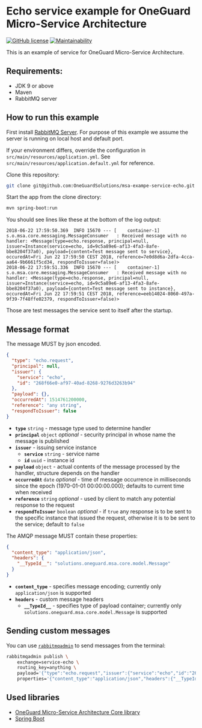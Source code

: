 # Echo service example for OneGuard Micro-Service Architecture

[![GitHub license](https://img.shields.io/github/license/OneGuardSolutions/msa-core.svg)](https://github.com/OneGuardSolutions/msa-core/blob/master/LICENSE)
[![Maintainability](https://api.codeclimate.com/v1/badges/307482e5d00fdc4b5477/maintainability)](https://codeclimate.com/github/OneGuardSolutions/msa-exampe-service-echo/maintainability)

This is an example of service for OneGuard Micro-Service Architecture.

## Requirements:

- JDK 9 or above
- Maven
- RabbitMQ server

## How to run this example

First install [RabbitMQ Server](http://www.rabbitmq.com/download.html).
For purpose of this example we assume the server is running on local host and default port.

If your environment differs, override the configuration in `src/main/resources/application.yml`.
See `src/main/resources/application.default.yml` for reference. 

Clone this repository:

```bash
git clone git@github.com:OneGuardSolutions/msa-exampe-service-echo.git
```

Start the app from the clone directory:

```bash
mvn spring-boot:run
```

You should see lines like these at the bottom of the log output:

```
2018-06-22 17:59:50.369  INFO 15670 --- [    container-1] s.o.msa.core.messaging.MessageConsumer   : Received message with no handler: <Message(type=echo.response, principal=null, issuer=Instance(service=echo, id=9c5a89e6-af13-4fa3-8afe-bbe8204f37a0), payload={content=Test message sent to service}, occuredAt=Fri Jun 22 17:59:50 CEST 2018, reference=7e0d8d6a-2dfa-4cca-aa64-9b6661f5cd34, respondToIssuer=false)>
2018-06-22 17:59:51.336  INFO 15670 --- [    container-1] s.o.msa.core.messaging.MessageConsumer   : Received message with no handler: <Message(type=echo.response, principal=null, issuer=Instance(service=echo, id=9c5a89e6-af13-4fa3-8afe-bbe8204f37a0), payload={content=Test message sent to instance}, occuredAt=Fri Jun 22 17:59:51 CEST 2018, reference=eeb14024-8060-497a-9f39-7f48ffe02379, respondToIssuer=false)>
``` 

Those are test messages the service sent to itself after the startup.

## Message format

The message MUST by json encoded.

```json
{
  "type": "echo.request",
  "principal": null,
  "issuer": {
    "service": "echo",
    "id": "268f66e0-af97-40ad-8268-9276d3263b94" 
  },
  "payload": {},
  "occurredAt": 1514761200000, 
  "reference": "any string",  
  "respondToIssuer": false 
}
```

- **`type`** `string` - message type used to determine handler
- **`principal`** `object` *optional* - security principal in whose name the message is published
- **`issuer`** - issuing service instance
  - **`service`** `string` - service name
  - **`id`** `uuid` - instance id
- **`payload`** `object` - actual contents of the message processed by the handler, 
                           structure depends on the handler
- **`occurredAt`** `date` *optional* - time of message occurrence in milliseconds since the epoch 
                                      (1970-01-01 00:00:00.000); defaults to current time when received
- **`reference`** `string` *optional* - used by client to match any potential response to the request
- **`respondToIssuer`** `boolean` *optional* - if `true` any response is to be sent to the specific instance
                                               that issued the request,
                                               otherwise it is to be sent to the service; default to `false`

The AMQP message MUST contain these properties:

```json
{
  "content_type": "application/json",
  "headers": {
    "__TypeId__": "solutions.oneguard.msa.core.model.Message"
  }
}
```

- **`content_type`** - specifies message encoding; currently only `application/json` is supported
- **`headers`** - custom message headers
  - **`__TypeId__`** - specifies type of payload container; 
                       currently only `solutions.oneguard.msa.core.model.Message` is supported



## Sending custom messages

You can use [`rabbitmqadmin`](https://www.rabbitmq.com/management-cli.html) to send messages from the terminal:

```bash
rabbitmqadmin publish \
    exchange=service-echo \
    routing_key=anything \
    payload='{"type":"echo.request","issuer":{"service":"echo","id":"268f66e0-af97-40ad-8268-9276d3263b94"},"payload":{"content":"Custom test message"}}' \
    properties='{"content_type":"application/json","headers":{"__TypeId__":"solutions.oneguard.msa.core.model.Message"}}'
```

## Used libraries

- [OneGuard Micro-Service Architecture Core library](https://github.com/OneGuardSolutions/msa-core)
- [Spring Boot](https://spring.io/projects/spring-boot)
